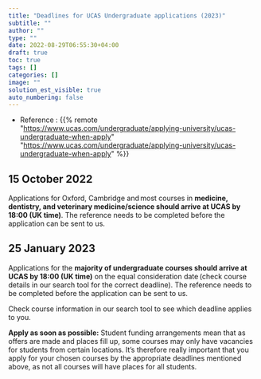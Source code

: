 ```yaml
---
title: "Deadlines for UCAS Undergraduate applications (2023)"
subtitle: ""
author: ""
type: ""
date: 2022-08-29T06:55:30+04:00
draft: true
toc: true
tags: []
categories: []
image: ""
solution_est_visible: true
auto_numbering: false
---
```


- Reference : {{% remote "<https://www.ucas.com/undergraduate/applying-university/ucas-undergraduate-when-apply>" "<https://www.ucas.com/undergraduate/applying-university/ucas-undergraduate-when-apply>" %}}

## 15 October 2022

Applications for Oxford, Cambridge and most courses in **medicine, dentistry, and veterinary medicine/science should arrive at UCAS by 18:00 (UK time)**. The reference needs to be completed before the application can be sent to us.

## 25 January 2023

Applications for the **majority of undergraduate courses should arrive at UCAS by 18:00 (UK time)** on the equal consideration date (check course details in our search tool for the correct deadline). The reference needs to be completed before the application can be sent to us.

Check course information in our search tool to see which deadline applies to you.

**Apply as soon as possible:** Student funding arrangements mean that as offers are made and places fill up, some courses may only have vacancies for students from certain locations. It’s therefore really important that you apply for your chosen courses by the appropriate deadlines mentioned above, as not all courses will have places for all students.
